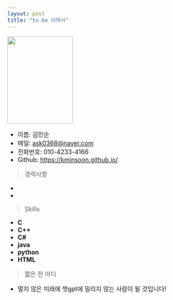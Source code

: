 ```yaml
---
layout: post
title: "to be 이력서"
---
```


<img src= "https://user-images.githubusercontent.com/127207350/226106018-2e10fc92-50b2-47f0-96a0-66cadd295239.jpg" width="150" height="200"/>

* 이름: 김민순
* 메일: ask0368@naver.com
* 전화번호: 010-4233-4166
* Github: https://kminsoon.github.io/

> 경력사항
* 
*

> Skills
- **C**
- **C++**
- **C#**
- **java**
- **python**
- **HTML**

> 짧은 한 마디
- 멀지 않은 미래에 챗gpt에 밀리지 않는 사람이 될 것입니다!
